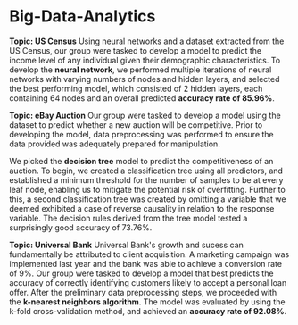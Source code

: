 # Big-Data-Analytics

**Topic: US Census**
Using neural networks and a dataset extracted from the US Census, our group were tasked to develop a model to predict the income level of any individual given their demographic characteristics. To develop the **neural network**, we performed multiple iterations of neural networks with varying numbers of nodes and hidden layers, and selected the best performing model, which consisted of 2 hidden layers, each containing 64 nodes and an overall predicted **accuracy rate of 85.96%**.

**Topic: eBay Auction**
Our group were tasked to develop a model using the dataset to predict whether a new auction will be competitive. Prior to developing the model, data preprocessing was performed to ensure the data provided was adequately prepared for manipulation. 

We picked the **decision tree** model to predict the competitiveness of an auction. To begin, we created a classification tree using all predictors, and established a minimum threshold for the number of samples to be at every leaf node, enabling us to mitigate the potential risk of overfitting. Further to this, a second classification tree was created by omitting a variable that we deemed exhibited a case of reverse causality in relation to the response variable. The decision rules derived from the tree model tested a surprisingly good accuracy of 73.76%.

**Topic: Universal Bank**
Universal Bank's growth and sucess can fundamentally be attributed to client acquisition. A marketing campaign was implemented last year and the bank was able to achieve a conversion rate of 9%. Our group were tasked to develop a model that best predicts the accuracy of correctly identifying customers likely to accept a personal loan offer. After the preliminary data preprocessing steps, we proceeded with the **k-nearest neighbors algorithm**. The model was evaluated by using the k-fold cross-validation method, and achieved an **accuracy rate of 92.08%**.

